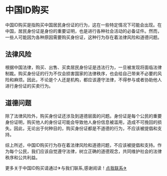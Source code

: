 # 中国ID购买

中国ID购买是指购买中国居民身份证的行为，这在一些特定情况下可能会出现。在中国，居民身份证是身份的重要证明，也是进行各种社会活动的必备证件。然而，一些人可能因为各种原因需要购买身份证，这种行为存在着法律风险和道德问题。

## 法律风险

根据中国法律，购买、出售、买卖居民身份证是违法行为，一旦被发现将面临法律制裁。购买身份证的行为不仅会损害国家的法律秩序，也会给自己带来不必要的风险和麻烦。因此，不论是个人还是机构，都应该遵守法律，不得参与或者协助他人进行身份证的买卖行为。

## 道德问题

除了法律风险外，购买身份证还涉及到道德层面的问题。身份证是每个公民的重要身份证明，购买他人的身份证可能会导致他人身份信息被滥用，造成不可挽回的损失。因此，无论出于何种目的，购买身份证都是不道德的行为，不应该被提倡和支持。

综上所述，中国ID购买行为存在着法律风险和道德问题，不应该被提倡和支持。作为每个公民，我们应该自觉遵守法律，树立正确的道德观念，共同维护社会的法律秩序和公共利益。

更多关于中国ID购买请通过✈与我们联系,感谢阅读！[点我联系✈](https://ad.G208.com)